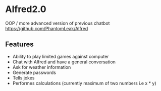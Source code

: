 # Alfred2.0
OOP / more advanced version of previous chatbot <br>
https://github.com/PhantomLeak/Alfred

## Features
- Ability to play limited games against computer
- Chat with Alfred and have a general conversation
- Ask for weather information
- Generate passwords
- Tells jokes
- Performes calculations (currently maximum of two numbers i.e x * y)
